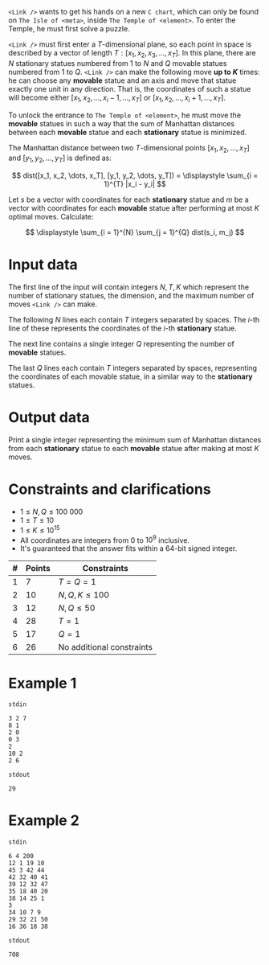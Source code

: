 
`<Link />` wants to get his hands on a new `C chart`, which can only be found on `The Isle of <meta>`, inside `The Temple of <element>`. To enter the Temple, he must first solve a puzzle.

`<Link />` must first enter a $T$-dimensional plane, so each point in space is described by a vector of length $T: [x_1, x_2, x_3, \dots, x_T]$. In this plane, there are $N$ stationary statues numbered from $1$ to $N$ and $Q$ movable statues numbered from $1$ to $Q$. `<Link />` can make the following move **up to $K$** times: he can choose any **movable** statue and an axis and move that statue exactly one unit in any direction. That is, the coordinates of such a statue will become either $[x_1, x_2, \dots, x_i−1, \dots, x_T]$ or $[x_1, x_2, \dots, x_i+1, \dots, x_T]$.

To unlock the entrance to `The Temple of <element>`, he must move the **movable** statues in such a way that the sum of Manhattan distances between each **movable** statue and each **stationary** statue is minimized.

The Manhattan distance between two $T$-dimensional points $[x_1, x_2, \dots, x_T]$ and $[y_1, y_2, \dots, y_T]$ is defined as:

$$
dist([x_1, x_2, \dots, x_T], [y_1, y_2, \dots, y_T]) = \displaystyle \sum_{i = 1}^{T} |x_i - y_i|
$$

Let $s$ be a vector with coordinates for each **stationary** statue and $m$ be a vector with coordinates for each **movable** statue after performing at most $K$ optimal moves. Calculate:

$$
\displaystyle \sum_{i = 1}^{N} \sum_{j = 1}^{Q} dist(s_i, m_j)
$$

# Input data

The first line of the input will contain integers $N, T, K$ which represent the number of stationary statues, the dimension, and the maximum number of moves `<Link />` can make.

The following $N$ lines each contain $T$ integers separated by spaces. The $i$-th line of these represents the coordinates of the $i$-th **stationary** statue.

The next line contains a single integer $Q$ representing the number of **movable** statues.

The last $Q$ lines each contain $T$ integers separated by spaces, representing the coordinates of each movable statue, in a similar way to the **stationary** statues.

# Output data

Print a single integer representing the minimum sum of Manhattan distances from each **stationary** statue to each **movable** statue after making at most $K$ moves.

# Constraints and clarifications

* $1 \leq N, Q \leq 100\ 000$
* $1 \leq T \leq 10$
* $1 \leq K \leq 10^{15}$
* All coordinates are integers from $0$ to $10^9$ inclusive.
* It's guaranteed that the answer fits within a 64-bit signed integer.

| # | Points | Constraints     |
| - | ------- | ------------------- |
| 1 | 7      | $T = Q = 1$         |
| 2 | 10     | $N, Q, K \leq 100$  |
| 3 | 12     | $N, Q \leq 50$      |
| 4 | 28     | $T = 1$             |
| 5 | 17     | $Q = 1$             |
| 6 | 26     | No additional constraints |

# Example 1

`stdin`
```
3 2 7
8 1
2 0
0 3
2
10 2
2 6
```

`stdout`
```
29
```

# Example 2

`stdin`
```
6 4 200
12 1 19 10
45 3 42 44
42 32 40 41
39 12 32 47
35 18 40 20
38 14 25 1
3
34 10 7 9
29 32 21 50
16 36 18 38
```

`stdout`
```
708
```
